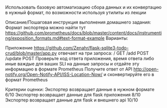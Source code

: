 Использовать базовую автоматизацию сбора данных и их конвертацию в нужный формат, по возможности используя утилиты из лекции


Описание/Пошаговая инструкция выполнения домашнего задания:
Формат экспортера можно найти тут https://github.com/prometheus/docs/blob/master/content/docs/instrumenting/exposition_formats.md#text-format-example
Варианты:

Приложение https://github.com/Zenahr/flask-sqlite3-todo-crud/blob/master/app.py отвечает на три запроса:
/ GET
/add POST
/update POST
Проверьте код ответа приложения, время ответа либо иные важдые для ваших SLI на данные запросы и отдайте эту информацию в формате Prometheus
Получите ответ от API http://open-notify.org/Open-Notify-API/ISS-Location-Now/ и сконвертируйте его в формат Prometheus

Критерии оценки:
Экспортер возвращает данные в нужном формате 6/10
Экспортер возвращает данные для flask приложения 8/10
Экспортер возвращает данные для flask и внешнего api 10/10